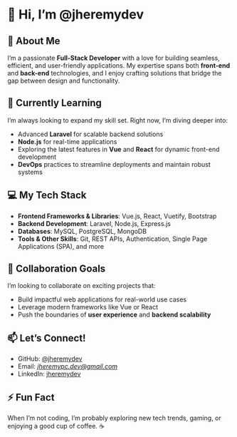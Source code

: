 # 👋 Hi, I’m @jheremydev  

## 👀 About Me  
I’m a passionate **Full-Stack Developer** with a love for building seamless, efficient, and user-friendly applications. My expertise spans both **front-end** and **back-end** technologies, and I enjoy crafting solutions that bridge the gap between design and functionality.  

## 🌱 Currently Learning  
I’m always looking to expand my skill set. Right now, I’m diving deeper into:  
- Advanced **Laravel** for scalable backend solutions  
- **Node.js** for real-time applications  
- Exploring the latest features in **Vue** and **React** for dynamic front-end development  
- **DevOps** practices to streamline deployments and maintain robust systems  

## 💻 My Tech Stack  
- **Frontend Frameworks & Libraries**: Vue.js, React, Vuetify, Bootstrap  
- **Backend Development**: Laravel, Node.js, Express.js  
- **Databases**: MySQL, PostgreSQL, MongoDB  
- **Tools & Other Skills**: Git, REST APIs, Authentication, Single Page Applications (SPA), and more  

## 💞️ Collaboration Goals  
I’m looking to collaborate on exciting projects that:  
- Build impactful web applications for real-world use cases  
- Leverage modern frameworks like Vue or React  
- Push the boundaries of **user experience** and **backend scalability**  

## 📫 Let’s Connect!  
- GitHub: [@jheremydev](https://github.com/jheremydev)  
- Email: *jheremypc.dev@gmail.com*
- LinkedIn: [jheremydev](https://linkedin.com/in/jheremydev)

## ⚡ Fun Fact  
When I’m not coding, I’m probably exploring new tech trends, gaming, or enjoying a good cup of coffee. ☕  

<!---
jheremydev/jheremydev is a ✨ special ✨ repository because its `README.md` (this file) appears on your GitHub profile.
You can click the Preview link to take a look at your changes.
--->
